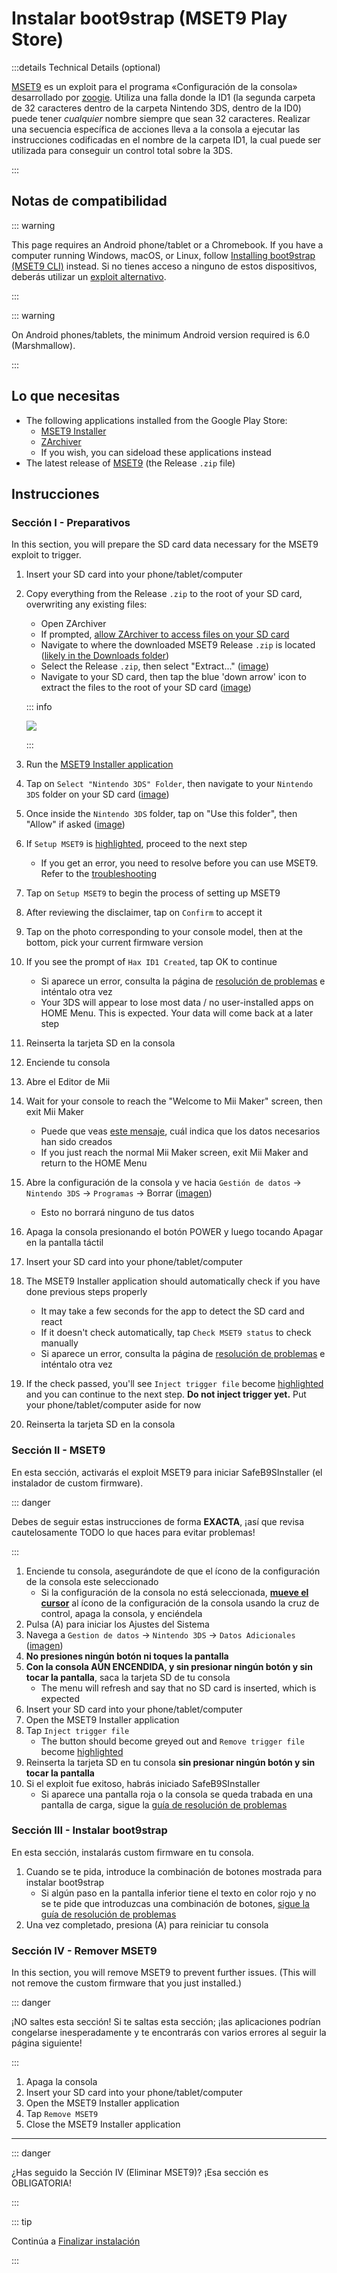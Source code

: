# Instalar boot9strap (MSET9 Play Store)

:::details Technical Details (optional)

[MSET9](https://github.com/zoogie/MSET9) es un exploit para el programa «Configuración de la consola» desarrollado por [zoogie](https://github.com/zoogie). Utiliza una falla donde la ID1 (la segunda carpeta de 32 caracteres dentro de la carpeta Nintendo 3DS, dentro de la ID0) puede tener _cualquier_ nombre siempre que sean 32 caracteres. Realizar una secuencia específica de acciones lleva a la consola a ejecutar las instrucciones codificadas en el nombre de la carpeta ID1, la cual puede ser utilizada para conseguir un control total sobre la 3DS.

:::

## Notas de compatibilidad

::: warning

This page requires an Android phone/tablet or a Chromebook. If you have a computer running Windows, macOS, or Linux, follow [Installing boot9strap (MSET9 CLI)](installing-boot9strap-\(mset9-cli\)) instead. Si no tienes acceso a ninguno de estos dispositivos, deberás utilizar un [exploit alternativo](https://wiki.hacks.guide/wiki/3DS:Alternate_Exploits).

:::

::: warning

On Android phones/tablets, the minimum Android version required is 6.0 (Marshmallow).

:::

## Lo que necesitas

- The following applications installed from the Google Play Store:
    - [MSET9 Installer](https://play.google.com/store/apps/details?id=moe.saru.homebrew.console3ds.mset9_installer_android)
    - [ZArchiver](https://play.google.com/store/apps/details?id=ru.zdevs.zarchiver)
    - If you wish, you can sideload these applications instead
- The latest release of [MSET9](https://github.com/hacks-guide/MSET9/releases/latest) (the Release `.zip` file)

## Instrucciones

### Sección I - Preparativos

In this section, you will prepare the SD card data necessary for the MSET9 exploit to trigger.

1. Insert your SD card into your phone/tablet/computer

2. Copy everything from the Release `.zip` to the root of your SD card, overwriting any existing files:

    - Open ZArchiver
    - If prompted, [allow ZArchiver to access files on your SD card](/images/screenshots/mset9/zarchiver-allow.png)
    - Navigate to where the downloaded MSET9 Release `.zip` is located ([likely in the Downloads folder](/images/screenshots/mset9/zarchiver-zip-location.png))
    - Select the Release `.zip`, then select "Extract..." ([image](/images/screenshots/mset9/zarchiver-extract-1.png))
    - Navigate to your SD card, then tap the blue 'down arrow' icon to extract the files to the root of your SD card ([image](/images/screenshots/mset9/zarchiver-extract-2.png))

    ::: info

    ![](/images/screenshots/mset9/mset9-root-layout-android.png)

    :::

3. Run the [MSET9 Installer application](/images/screenshots/mset9/mset9-setup-android.png)

4. Tap on `Select "Nintendo 3DS" Folder`, then navigate to your `Nintendo 3DS` folder on your SD card ([image](/images/screenshots/mset9/select-mset9-folder-1.png))

5. Once inside the `Nintendo 3DS` folder, tap on "Use this folder", then "Allow" if asked ([image](/images/screenshots/mset9/select-mset9-folder-2.png))

6. If `Setup MSET9` is [highlighted](/images/screenshots/mset9/setup-mset9-highlighted.png), proceed to the next step
    - If you get an error, you need to resolve before you can use MSET9. Refer to the [troubleshooting](troubleshooting-mset9)

7. Tap on `Setup MSET9` to begin the process of setting up MSET9

8. After reviewing the disclaimer, tap on `Confirm` to accept it

9. Tap on the photo corresponding to your console model, then at the bottom, pick your current firmware version

10. If you see the prompt of `Hax ID1 Created`, tap OK to continue
    - Si aparece un error, consulta la página de [resolución de problemas](troubleshooting-mset9) e inténtalo otra vez
    - Your 3DS will appear to lose most data / no user-installed apps on HOME Menu. This is expected. Your data will come back at a later step

11. Reinserta la tarjeta SD en la consola

12. Enciende tu consola

13. Abre el Editor de Mii

14. Wait for your console to reach the "Welcome to Mii Maker" screen, then exit Mii Maker
    - Puede que veas [este mensaje](/images/screenshots/mset9/mii-extdata.png), cuál indica que los datos necesarios han sido creados
    - If you just reach the normal Mii Maker screen, exit Mii Maker and return to the HOME Menu

15. Abre la configuración de la consola y ve hacia `Gestión de datos` -> `Nintendo 3DS` -> `Programas` -> Borrar ([imagen](/images/screenshots/database-reset.jpg))
    - Esto no borrará ninguno de tus datos

16. Apaga la consola presionando el botón POWER y luego tocando Apagar en la pantalla táctil

17. Insert your SD card into your phone/tablet/computer

18. The MSET9 Installer application should automatically check if you have done previous steps properly
    - It may take a few seconds for the app to detect the SD card and react
    - If it doesn't check automatically, tap `Check MSET9 status` to check manually
    - Si aparece un error, consulta la página de [resolución de problemas](troubleshooting-mset9) e inténtalo otra vez

19. If the check passed, you'll see `Inject trigger file` become [highlighted](/images/screenshots/mset9/inject-trigger-highlighted.png) and you can continue to the next step. **Do not inject trigger yet.** Put your phone/tablet/computer aside for now

20. Reinserta la tarjeta SD en la consola

### Sección II - MSET9

En esta sección, activarás el exploit MSET9 para iniciar SafeB9SInstaller (el instalador de custom firmware).

::: danger

Debes de seguir estas instrucciones de forma **EXACTA**, ¡así que revisa cautelosamente TODO lo que haces para evitar problemas!

:::

1. Enciende tu consola, asegurándote de que el ícono de la configuración de la consola este seleccionado
    - Si la configuración de la consola no está seleccionada, **[mueve el cursor](/images/screenshots/mset9/hover-settings.png)** al ícono de la configuración de la consola usando la cruz de control, apaga la consola, y enciéndela
2. Pulsa (A) para iniciar los Ajustes del Sistema
3. Navega a `Gestion de datos` -> `Nintendo 3DS` -> `Datos Adicionales` ([imagen](/images/screenshots/mset9/settings-extdata.png))
4. **No presiones ningún botón ni toques la pantalla**
5. **Con la consola AÚN ENCENDIDA, y sin presionar ningún botón y sin tocar la pantalla**, saca la tarjeta SD de tu consola
    - The menu will refresh and say that no SD card is inserted, which is expected
6. Insert your SD card into your phone/tablet/computer
7. Open the MSET9 Installer application
8. Tap `Inject trigger file`
    - The button should become greyed out and `Remove trigger file` become [highlighted](/images/screenshots/mset9/remove-trigger-highlighted.png)
9. Reinserta la tarjeta SD en tu consola **sin presionar ningún botón y sin tocar la pantalla**
10. Si el exploit fue exitoso, habrás iniciado SafeB9SInstaller
    - Si aparece una pantalla roja o la consola se queda trabada en una pantalla de carga, sigue la [guía de resolución de problemas](troubleshooting-mset9)

### Sección III - Instalar boot9strap

En esta sección, instalarás custom firmware en tu consola.

1. Cuando se te pida, introduce la combinación de botones mostrada para instalar boot9strap
    - Si algún paso en la pantalla inferior tiene el texto en color rojo y no se te pide que introduzcas una combinación de botones, [sigue la guía de resolución de problemas](troubleshooting-mset9)
2. Una vez completado, presiona (A) para reiniciar tu consola

<!--@include: ./_include/configure-luma3ds.md -->

### Sección IV - Remover MSET9

In this section, you will remove MSET9 to prevent further issues. (This will not remove the custom firmware that you just installed.)

::: danger

¡NO saltes esta sección! Si te saltas esta sección; ¡las aplicaciones podrían congelarse inesperadamente y te encontrarás con varios errores al seguir la página siguiente!

:::

1. Apaga la consola
2. Insert your SD card into your phone/tablet/computer
3. Open the MSET9 Installer application
4. Tap `Remove MSET9`
5. Close the MSET9 Installer application

<!--@include: ./_include/luma3ds-installed-note.md -->

___

::: danger

¿Has seguido la Sección IV (Eliminar MSET9)? ¡Esa sección es OBLIGATORIA!

:::

::: tip

Continúa a [Finalizar instalación](finalizing-setup)

:::
